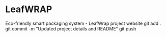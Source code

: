 # LeafWRAP
Eco-friendly smart packaging system - LeafWrap project website
git add .
git commit -m "Updated project details and README"
git push
